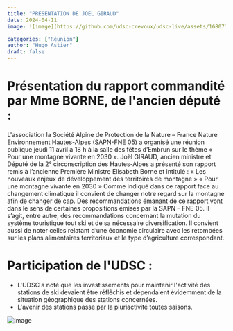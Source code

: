 ```yaml
---
title: "PRESENTATION DE JOEL GIRAUD"
date: 2024-04-11
image: ![image](https://github.com/udsc-crevoux/udsc-live/assets/168073304/99ca91f4-8bca-402a-b254-ce789215bd85)

categories: ["Réunion"]
author: "Hugo Astier"
draft: false
---
```


# Présentation du rapport commandité par Mme BORNE, de l'ancien député :

L'association la Société Alpine de Protection de la Nature – France Nature Environnement Hautes-Alpes (SAPN-FNE 05) a organisé une réunion publique jeudi 11 avril
à 18 h à la salle des fêtes d’Embrun sur le thème « Pour une montagne vivante en 2030 ».
Joël GIRAUD, ancien ministre et Député de la 2° circonscription des Hautes-Alpes a présenté son rapport remis à l’ancienne Première Ministre Elisabeth Borne et intitulé :
« Les nouveaux enjeux de développement des territoires de montagne » « Pour une montagne vivante en 2030 »
Comme indiqué dans ce rapport face au changement climatique il convient de changer notre regard sur la montagne afin de changer de cap. Des recommandations émanant de
ce rapport vont dans le sens de certaines propositions émises par la SAPN – FNE 05. Il s’agit, entre autre, des recommandations concernant la mutation du système touristique
tout ski et de sa nécessaire diversification. Il convient aussi de noter celles relatant d’une économie circulaire avec les retombées sur les plans alimentaires territoriaux et le type
d’agriculture correspondant.

# Participation de l'UDSC :

- L'UDSC a noté que les investissements pour maintenir l'activité des stations de ski devaient être réflêchis et dépendaient évidemment de la situation géographique des stations concernées.
- L'avenir des stations passe par la pluriactivité toutes saisons.


![image](https://github.com/udsc-crevoux/udsc-live/assets/168073304/d5ce15f5-1df7-47c9-910b-74e58b768161)
